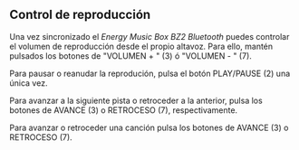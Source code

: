 ## Control de reproducción

Una vez sincronizado el *Energy Music Box BZ2 Bluetooth* puedes controlar el volumen de reproducción desde el propio altavoz. Para ello, mantén pulsados los botones de "VOLUMEN + " (3) ó "VOLUMEN - " (7).

Para pausar o reanudar la reprodución, pulsa el botón PLAY/PAUSE (2) una única vez.

Para avanzar a la siguiente pista o retroceder a la anterior, pulsa los botones de AVANCE (3) o RETROCESO (7), respectivamente.

Para avanzar o retroceder una canción pulsa los botones de AVANCE (3) o RETROCESO (7).

